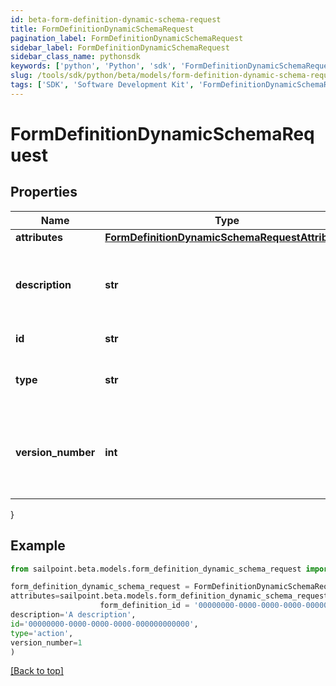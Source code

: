 ```yaml
---
id: beta-form-definition-dynamic-schema-request
title: FormDefinitionDynamicSchemaRequest
pagination_label: FormDefinitionDynamicSchemaRequest
sidebar_label: FormDefinitionDynamicSchemaRequest
sidebar_class_name: pythonsdk
keywords: ['python', 'Python', 'sdk', 'FormDefinitionDynamicSchemaRequest', 'BetaFormDefinitionDynamicSchemaRequest'] 
slug: /tools/sdk/python/beta/models/form-definition-dynamic-schema-request
tags: ['SDK', 'Software Development Kit', 'FormDefinitionDynamicSchemaRequest', 'BetaFormDefinitionDynamicSchemaRequest']
---
```


# FormDefinitionDynamicSchemaRequest


## Properties

Name | Type | Description | Notes
------------ | ------------- | ------------- | -------------
**attributes** | [**FormDefinitionDynamicSchemaRequestAttributes**](form-definition-dynamic-schema-request-attributes) |  | [optional] 
**description** | **str** | Description is the form definition dynamic schema description text | [optional] 
**id** | **str** | ID is a unique identifier | [optional] 
**type** | **str** | Type is the form definition dynamic schema type | [optional] 
**version_number** | **int** | VersionNumber is the form definition dynamic schema version number | [optional] 
}

## Example

```python
from sailpoint.beta.models.form_definition_dynamic_schema_request import FormDefinitionDynamicSchemaRequest

form_definition_dynamic_schema_request = FormDefinitionDynamicSchemaRequest(
attributes=sailpoint.beta.models.form_definition_dynamic_schema_request_attributes.FormDefinitionDynamicSchemaRequest_attributes(
                    form_definition_id = '00000000-0000-0000-0000-000000000000', ),
description='A description',
id='00000000-0000-0000-0000-000000000000',
type='action',
version_number=1
)

```
[[Back to top]](#) 

